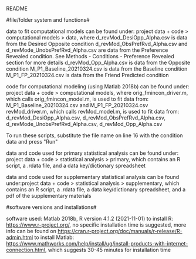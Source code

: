 README

#file/folder system and functions#

data to fit computational models can be found under: 
project data + code >  computational models > data, where
d_revMod_DesiOpp_Alpha.csv is data from the Desired Opposite condition
d_revMod_ObsPrefRvd_Alpha.csv and d_revMode_UnobsPrefRvd_Alpha.csv are data from the Preference Revealed condition. See Methods - Conditions - Preference Revealed section for more details
d_revMod_Opp_Alpha.csv is data from the Opposite condition
M_P1_Baseline_20210324.csv is data from the Baseline condition
M_P1_FP_20210324.csv is data from the Friend Predicted condition

code for computational modeling (using Matlab 2018b) can be found under:
project data + code >  computational models, where
orig_fmincon_driver.m, which calls orig_fmincon_model.m, is used to fit data from:
M_P1_Baseline_20210324.csv and  M_P1_FP_20210324.csv
revMod_driver.m, which calls revMod_model.m, is used to fit data from:
d_revMod_DesiOpp_Alpha.csv, d_revMod_ObsPrefRvd_Alpha.csv, d_revMode_UnobsPrefRvd_Alpha.csv,
d_revMod_Opp_Alpha.csv

To run these scripts, substitute the file name on line 16 with the condition data and press "Run"

data and code used for primary statistical analysis can be found under:
project data + code > statistical analysis > primary, which contains
an R script, a .rdata file, and a data key/dictionary spreadsheet

data and code used for supplementary statistical analysis can be found under:project data + code > statistical analysis > supplementary, which contains
an R script, a .rdata file, a data key/dictionary spreadsheet, and a pdf of the supplementary materials

#software versions and installations#

software used: Matlab 2018b, R version 4.1.2 (2021-11-01)
to install R: https://www.r-project.org/, no specific installation time is suggested, more info can be found on
https://cran.r-project.org/doc/manuals/r-release/R-admin.html
to install Matlab: https://www.mathworks.com/help/install/ug/install-products-with-internet-connection.html, which suggests 30-45 minutes for installation time
